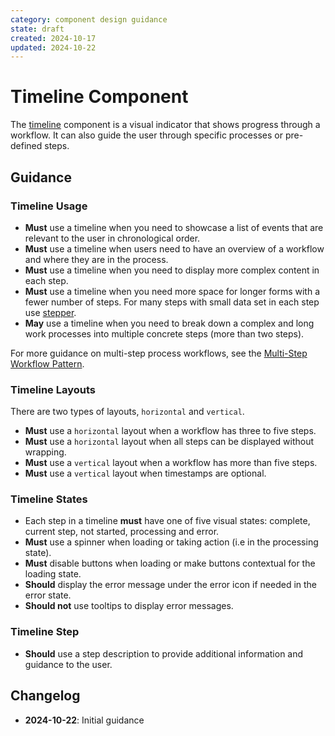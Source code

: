 ```yaml
---
category: component design guidance
state: draft
created: 2024-10-17
updated: 2024-10-22
---
```


# Timeline Component

The [timeline](https://clarity.design/documentation/timeline) component is a visual indicator that shows progress through a workflow. It can also guide the user through specific processes or pre-defined steps.

## Guidance

### Timeline Usage

- **Must** use a timeline when you need to showcase a list of events that are relevant to the user in chronological order.
- **Must** use a timeline when users need to have an overview of a workflow and where they are in the process.
- **Must** use a timeline when you need to display more complex content in each step.
- **Must** use a timeline when you need more space for longer forms with a fewer number of steps. For many steps with small data set in each step use [stepper](https://clarity.design/documentation/stepper).
- **May** use a timeline when you need to break down a complex and long work processes into multiple concrete steps (more than two steps).

For more guidance on multi-step process workflows, see the [Multi-Step Workflow Pattern](https://clarity.design/documentation/multi-step-workflow).

### Timeline Layouts

There are two types of layouts, `horizontal` and `vertical`.

- **Must** use a `horizontal` layout when a workflow has three to five steps.
- **Must** use a `horizontal` layout when all steps can be displayed without wrapping.
- **Must** use a `vertical` layout when a workflow has more than five steps.
- **Must** use a `vertical` layout when timestamps are optional.

### Timeline States

- Each step in a timeline **must** have one of five visual states: complete, current step, not started, processing and error.
- **Must** use a spinner when loading or taking action (i.e in the processing state).
- **Must** disable buttons when loading or make buttons contextual for the loading state.
- **Should** display the error message under the error icon if needed in the error state.
- **Should not** use tooltips to display error messages.

### Timeline Step

- **Should** use a step description to provide additional information and guidance to the user.

## Changelog

- **2024-10-22**: Initial guidance
